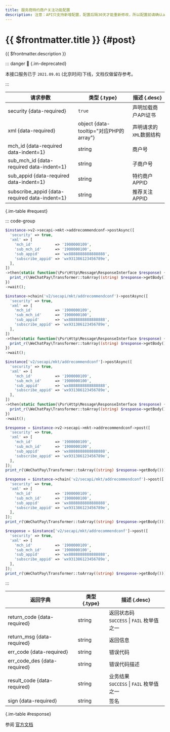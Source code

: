 ```yaml
---
title: 服务商特约商户关注功能配置
description: 注意：API只支持新增配置，配置后隔30天才能重新修改，所以配置前请确认appid是否正确。
---
```


# {{ $frontmatter.title }} {#post}

{{ $frontmatter.description }}

::: danger :no_entry_sign: {.im-deprecated}

本接口服务已于 `2021.09.01` (北京时间)下线，文档仅做留存参考。

:::

| 请求参数 | 类型 {.type} | 描述 {.desc}
| --- | --- | ---
| security {data-required} | `true` | 声明加载商户API证书
| xml {data-required} | object {data-tooltip="对应PHP的array"} | 声明请求的`XML`数据结构
| mch_id {data-required data-indent=1} | string | 商户号
| sub_mch_id {data-required data-indent=1} | string | 子商户号
| sub_appid {data-required data-indent=1} | string | 特约商户APPID
| subscribe_appid {data-required data-indent=1} | string | 推荐关注APPID

{.im-table #request}

::: code-group

```php [异步纯链式]
$instance->v2->secapi->mkt->addrecommendconf->postAsync([
  'security' => true,
  'xml' => [
    'mch_id'          => '1900000109',
    'sub_mch_id'      => '1900000100',
    'sub_appid'       => 'wx8888888888888888',
    'subscribe_appid' => 'wx931386123456789e',
  ],
])
->then(static function(\Psr\Http\Message\ResponseInterface $response) {
  print_r(\WeChatPay\Transformer::toArray((string) $response->getBody()));
})
->wait();
```

```php [异步声明式]
$instance->chain('v2/secapi/mkt/addrecommendconf')->postAsync([
  'security' => true,
  'xml' => [
    'mch_id'          => '1900000109',
    'sub_mch_id'      => '1900000100',
    'sub_appid'       => 'wx8888888888888888',
    'subscribe_appid' => 'wx931386123456789e',
  ],
])
->then(static function(\Psr\Http\Message\ResponseInterface $response) {
  print_r(\WeChatPay\Transformer::toArray((string) $response->getBody()));
})
->wait();
```

```php [异步属性式]
$instance['v2/secapi/mkt/addrecommendconf']->postAsync([
  'security' => true,
  'xml' => [
    'mch_id'          => '1900000109',
    'sub_mch_id'      => '1900000100',
    'sub_appid'       => 'wx8888888888888888',
    'subscribe_appid' => 'wx931386123456789e',
  ],
])
->then(static function(\Psr\Http\Message\ResponseInterface $response) {
  print_r(\WeChatPay\Transformer::toArray((string) $response->getBody()));
})
->wait();
```

```php [同步纯链式]
$response = $instance->v2->secapi->mkt->addrecommendconf->post([
  'security' => true,
  'xml' => [
    'mch_id'          => '1900000109',
    'sub_mch_id'      => '1900000100',
    'sub_appid'       => 'wx8888888888888888',
    'subscribe_appid' => 'wx931386123456789e',
  ],
]);
print_r(\WeChatPay\Transformer::toArray((string) $response->getBody()));
```

```php [同步声明式]
$response = $instance->chain('v2/secapi/mkt/addrecommendconf')->post([
  'security' => true,
  'xml' => [
    'mch_id'          => '1900000109',
    'sub_mch_id'      => '1900000100',
    'sub_appid'       => 'wx8888888888888888',
    'subscribe_appid' => 'wx931386123456789e',
  ],
]);
print_r(\WeChatPay\Transformer::toArray((string) $response->getBody()));
```

```php [同步属性式]
$response = $instance['v2/secapi/mkt/addrecommendconf']->post([
  'security' => true,
  'xml' => [
    'mch_id'          => '1900000109',
    'sub_mch_id'      => '1900000100',
    'sub_appid'       => 'wx8888888888888888',
    'subscribe_appid' => 'wx931386123456789e',
  ],
]);
print_r(\WeChatPay\Transformer::toArray((string) $response->getBody()));
```

:::

| 返回字典 | 类型 {.type} | 描述 {.desc}
| --- | --- | ---
| return_code {data-required} | string | 返回状态码<br/>`SUCCESS` \| `FAIL` 枚举值之一
| return_msg {data-required} | string | 返回信息
| err_code {data-required} | string | 错误代码
| err_code_des {data-required} | string | 错误代码描述
| result_code {data-required} | string | 业务结果<br/>`SUCCESS` \| `FAIL` 枚举值之一
| sign {data-required} | string | 签名

{.im-table #response}

参阅 [官方文档](https://pay.weixin.qq.com/wiki/doc/api/mch_bank.php?chapter=9_24_1&index=1&p=901)
